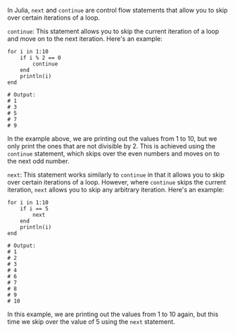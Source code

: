 In Julia, `next` and `continue` are control flow statements that allow you to skip over certain iterations of a loop.

`continue`: This statement allows you to skip the current iteration of a loop and move on to the next iteration. Here's an example:

```
for i in 1:10
    if i % 2 == 0
        continue
    end
    println(i)
end

# Output:
# 1
# 3
# 5
# 7
# 9
```

In the example above, we are printing out the values from 1 to 10, but we only print the ones that are not divisible by 2. This is achieved using the `continue` statement, which skips over the even numbers and moves on to the next odd number.

`next`: This statement works similarly to `continue` in that it allows you to skip over certain iterations of a loop. However, where `continue` skips the current iteration, `next` allows you to skip any arbitrary iteration. Here's an example:

```
for i in 1:10
    if i == 5
        next
    end
    println(i)
end

# Output:
# 1
# 2
# 3
# 4
# 6
# 7
# 8
# 9
# 10
```

In this example, we are printing out the values from 1 to 10 again, but this time we skip over the value of 5 using the `next` statement.